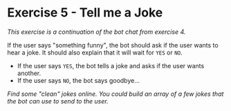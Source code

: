# Exercise 5 - Tell me a Joke

_This exercise is a continuation of the bot chat from exercise 4._

If the user says "something funny", the bot should ask if the user wants to hear a joke. It should also explain that it will wait for `YES` or `NO`.

- If the user says `YES`, the bot tells a joke and asks if the user wants another.
- If the user says `NO`, the bot says goodbye...

_Find some "clean" jokes online. You could build an array of a few jokes that the bot can use to send to the user._
